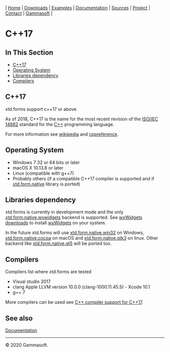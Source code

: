 | [Home](home.md) | [Downloads](downloads.md) | [Examples](examples.md) | [Documentation](documentation.md) | [Sources](https://github.com/gammasoft71/xtd_forms) | [Project](https://sourceforge.net/projects/formspro/) | [Contact](contact.md) | [Gammasoft](https://gammasoft71.wixsite.com/gammasoft) |

# C++17

## In This Section

* [C++17](#c++17)
* [Operating System](#operating-system)
* [Libraries dependency](#libraries-dependency)
* [Compilers](#compilers)

## C++17

xtd.forms support c++17 or above.

As of 2018, C++17 is the name for the most recent revision of the [ISO/IEC 14882](https://en.wikipedia.org/wiki/ISO/IEC_14882) standard for the [C++](https://en.wikipedia.org/wiki/C%2B%2B) programming language.

For more information see [wikipedia](https://en.wikipedia.org/wiki/C%2B%2B17) and [cppreference](https://en.cppreference.com/).

## Operating System

* Windows 7 32 or 64 bits or later
* macOS X 10.13.6 or later
* Linux (compatible with g++7)
* Probably others (if a compatible C++17 compiler is supported and if [xtd.form.native](../src/xtd_forms_native) library is ported)

## Libraries dependency

xtd.forms is currently in development mode and the only [xtd.form.native.wxwidgets](../src/xtd_forms_native_wxwidgets/README.md) backend is supported.
See [wxWidgets downloads](https://www.wxwidgets.org/downloads/) to install [wxWidgets](https://www.wxwidgets.org/)  on your system.

In the future xtd.forms will use [xtd.form.native.win32](../src/xtd_forms_native_win32/README.md) on Windows, [xtd.form.native.cocoa](../src/xtd_forms_native_cocoa/README.md) on macOS and [xtd.form.native.gtk3](../src/xtd_forms_native_gtk3/README.md) on linux. Other backend like [xtd.form.native.qt5](../src/xtd_forms_native_qt5/README.md) will be ported too.

## Compilers

Compilers list where xtd.forms are tested

* Visual studio 2017
* clang Apple LLVM version 10.0.0 (clang-1000.11.45.5) - Xcode 10.1
* g++ 7

More compilers can be used see [C++ compiler support for C++17](https://en.cppreference.com/w/cpp/compiler_support#cpp17).

## See also

[Documentation](documentation.md)

______________________________________________________________________________________________

© 2020 Gammasoft.
